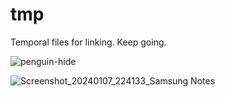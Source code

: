 # tmp

Temporal files for linking. Keep going.

![penguin-hide](https://github.com/nethoxa/tmp/assets/135072738/6bd0dd56-971a-4d9d-9dc8-cc665eede7db)

![Screenshot_20240107_224133_Samsung Notes](https://github.com/nethoxa/tmp/assets/135072738/3e9476e7-6294-4a8a-8012-f1dec342e363)
